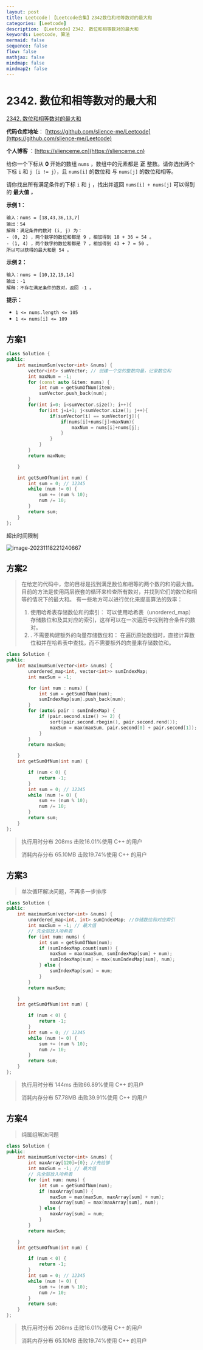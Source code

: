 ```yaml
---
layout: post
title: Leetcode｜【Leetcode合集】2342数位和相等数对的最大和
categories: [Leetcode]
description: 【Leetcode】2342. 数位和相等数对的最大和
keywords: Leetcode, 算法
mermaid: false
sequence: false
flow: false
mathjax: false
mindmap: false
mindmap2: false
---
```



# 2342. 数位和相等数对的最大和

[2342. 数位和相等数对的最大和](https://leetcode.cn/problems/max-sum-of-a-pair-with-equal-sum-of-digits/)

**代码仓库地址**： [https://github.com/slience-me/Leetcode](https://github.com/slience-me/Leetcode)

**个人博客** ：[https://slienceme.cn](https://slienceme.cn)

给你一个下标从 **0** 开始的数组 `nums` ，数组中的元素都是 **正** 整数。请你选出两个下标 `i` 和 `j`（`i != j`），且 `nums[i]` 的数位和 与 `nums[j]` 的数位和相等。

请你找出所有满足条件的下标 `i` 和 `j` ，找出并返回 `nums[i] + nums[j]` 可以得到的 **最大值** *。*

 **示例 1：**

```
输入：nums = [18,43,36,13,7]
输出：54
解释：满足条件的数对 (i, j) 为：
- (0, 2) ，两个数字的数位和都是 9 ，相加得到 18 + 36 = 54 。
- (1, 4) ，两个数字的数位和都是 7 ，相加得到 43 + 7 = 50 。
所以可以获得的最大和是 54 。
```

**示例 2：**

```
输入：nums = [10,12,19,14]
输出：-1
解释：不存在满足条件的数对，返回 -1 。
```

**提示：**

- `1 <= nums.length <= 105`
- `1 <= nums[i] <= 109`



## 方案1

```cpp
class Solution {
public:
    int maximumSum(vector<int> &nums) {
        vector<int> sumVector; // 创建一个空的整数向量，记录数位和
        int maxNum = -1;
        for (const auto &item: nums) {
            int num = getSumOfNum(item);
            sumVector.push_back(num);
        }
        for(int i=0; i<sumVector.size(); i++){
            for(int j=i+1; j<sumVector.size(); j++){
                if(sumVector[i] == sumVector[j]){
                    if(nums[i]+nums[j]>maxNum){
                        maxNum = nums[i]+nums[j];
                    }
                }
            }
        }
        return maxNum;

    }

    int getSumOfNum(int num) {
        int sum = 0; // 12345
        while (num != 0) {
            sum += (num % 10);
            num /= 10;
        }
        return sum;
    }
};
```

超出时间限制

![image-20231118221240667](/images/posts/image-20231118221240667.png)

## 方案2

> 在给定的代码中，您的目标是找到满足数位和相等的两个数的和的最大值。目前的方法是使用两层嵌套的循环来检查所有数对，并找到它们的数位和相等的情况下的最大和。
> 有一些地方可以进行优化来提高算法的效率：
>
> 1. 使用哈希表存储数位和的索引： 可以使用哈希表（unordered_map）存储数位和及其对应的索引，这样可以在一次遍历中找到符合条件的数对。
> 2. . 不需要构建额外的向量存储数位和： 在遍历原始数组时，直接计算数位和并在哈希表中查找，而不需要额外的向量来存储数位和。

```cpp
class Solution {
public:
    int maximumSum(vector<int> &nums) {
        unordered_map<int, vector<int>> sumIndexMap;
        int maxSum = -1;

        for (int num : nums) {
            int sum = getSumOfNum(num);
            sumIndexMap[sum].push_back(num);
        }
        for (auto& pair : sumIndexMap) {
            if (pair.second.size() >= 2) {
                sort(pair.second.rbegin(), pair.second.rend());
                maxSum = max(maxSum, pair.second[0] + pair.second[1]);
            }
        }
        return maxSum;

    }
    int getSumOfNum(int num) {

        if (num < 0) {
            return -1;
        }
        int sum = 0; // 12345
        while (num != 0) {
            sum += (num % 10);
            num /= 10;
        }
        return sum;
    }
};
```

> 执行用时分布 208ms 击败16.01%使用 C++ 的用户
>
> 消耗内存分布 65.10MB 击败19.74%使用 C++ 的用户

## 方案3

> 单次循环解决问题，不再多一步排序

```cpp
class Solution {
public:
    int maximumSum(vector<int> &nums) {
        unordered_map<int, int> sumIndexMap; //存储数位和对应索引
        int maxSum = -1; // 最大值
        // 先全部放入哈希表
        for (int num: nums) {
            int sum = getSumOfNum(num);
            if (sumIndexMap.count(sum)) {
                maxSum = max(maxSum, sumIndexMap[sum] + num);
                sumIndexMap[sum] = max(sumIndexMap[sum], num);
            } else {
                sumIndexMap[sum] = num;
            }
        }
        return maxSum;

    }
    int getSumOfNum(int num) {

        if (num < 0) {
            return -1;
        }
        int sum = 0; // 12345
        while (num != 0) {
            sum += (num % 10);
            num /= 10;
        }
        return sum;
    }
};
```

> 执行用时分布 144ms 击败66.89%使用 C++ 的用户
>
> 消耗内存分布 57.78MB 击败39.91%使用 C++ 的用户

## 方案4

> 纯属组解决问题

```cpp
class Solution {
public:
    int maximumSum(vector<int> &nums) {
        int maxArray[120]={0}; //先给够
        int maxSum = -1; // 最大值
        // 先全部放入哈希表
        for (int num: nums) {
            int sum = getSumOfNum(num);
            if (maxArray[sum]) {
                maxSum = max(maxSum, maxArray[sum] + num);
                maxArray[sum] = max(maxArray[sum], num);
            } else {
                maxArray[sum] = num;
            }
        }
        return maxSum;

    }
    int getSumOfNum(int num) {

        if (num < 0) {
            return -1;
        }
        int sum = 0; // 12345
        while (num != 0) {
            sum += (num % 10);
            num /= 10;
        }
        return sum;
    }
};
```

> 执行用时分布 208ms 击败16.01%使用 C++ 的用户
>
> 消耗内存分布 65.10MB 击败19.74%使用 C++ 的用户